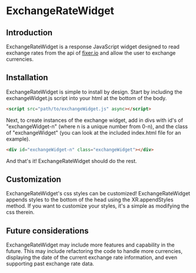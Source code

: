 # ExchangeRateWidget

## Introduction

ExchangeRateWidget is a response JavaScript widget designed to read exchange rates from the api of [fixer.io](http://fixer.io/) and allow the user to exchange currencies.

## Installation

ExchangeRateWidget is simple to install by design. Start by including the exchangeWidget.js script into your html at the bottom of the body.
```html
<script src="path/to/exchangeWidget.js" async></script>
```

Next, to create instances of the exchange widget, add in divs with id's of "exchangeWidget-n" (where n is a unique number from 0-n), and the class of "exchangeWidget" (you can look at the included index.html file for an example).
```html
<div id="exchangeWidget-n" class="exchangeWidget"></div>
```

And that's it! ExchangeRateWidget should do the rest.

## Customization

ExchangeRateWidget's css styles can be customized! ExchangeRateWidget appends styles to the bottom of the head using the XR.appendStyles method. If you want to customize your styles, it's a simple as modifying the css therein.

## Future considerations
ExchangeRateWidget may include more features and capability in the future. This may include refactoring the code to handle more currencies, displaying the date of the current exchange rate information, and even supporting past exchange rate data.
